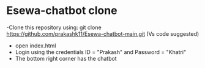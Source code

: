 # Esewa-chatbot clone
-Clone this repository using:
	 git clone https://github.com/prakashk11/Esewa-chatbot-main.git (Vs code suggested)
- open index.html
- Login using the credentials ID = "Prakash" and Password = "Khatri"
- The bottom right corner has the chatbot
